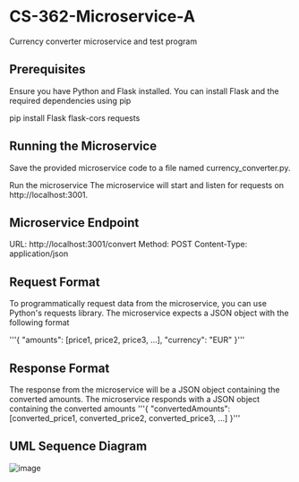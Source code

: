 # CS-362-Microservice-A
Currency converter microservice and test program

## Prerequisites ##

Ensure you have Python and Flask installed. You can install Flask and the required dependencies using pip

pip install Flask flask-cors requests

## Running the Microservice ##

Save the provided microservice code to a file named currency_converter.py.

Run the microservice
The microservice will start and listen for requests on http://localhost:3001.

## Microservice Endpoint ##
URL: http://localhost:3001/convert
Method: POST
Content-Type: application/json

## Request Format ##
To programmatically request data from the microservice, you can use Python's requests library.
The microservice expects a JSON object with the following format

'''{
  "amounts": [price1, price2, price3, ...],
  "currency": "EUR"
}'''

## Response Format ##
The response from the microservice will be a JSON object containing the converted amounts.
The microservice responds with a JSON object containing the converted amounts
'''{
  "convertedAmounts": [converted_price1, converted_price2, converted_price3, ...]
}'''

## UML Sequence Diagram ##
![image](https://github.com/user-attachments/assets/5e31d889-e3e0-48ab-b346-25388b10230c)

